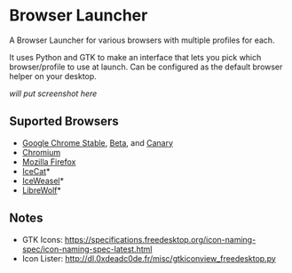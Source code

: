 # Browser Launcher

A Browser Launcher for various browsers with multiple profiles for each.

It uses Python and GTK to make an interface that lets you pick which browser/profile to use at launch.
Can be configured as the default browser helper on your desktop.

*will put screenshot here*


## Suported Browsers

 * [Google Chrome Stable](https://www.google.com/chrome/), [Beta](https://www.google.com/chrome/beta/), and [Canary](https://www.google.com/chrome/canary/)
 * [Chromium](https://www.chromium.org/chromium-projects/)
 * [Mozilla Firefox](https://www.mozilla.org/en-US/firefox/new/)
 * [IceCat](https://www.gnu.org/software/gnuzilla/)*
 * [IceWeasel](https://github.com/adonais/iceweasel)*
 * [LibreWolf](https://librewolf.net/)*


## Notes

 * GTK Icons: https://specifications.freedesktop.org/icon-naming-spec/icon-naming-spec-latest.html
 * Icon Lister: http://dl.0xdeadc0de.fr/misc/gtkiconview_freedesktop.py
